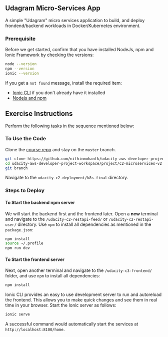 ## Udagram Micro-Services App
A simple "Udagram" micro services application to build, and deploy frondend/backend workloads in Docker/Kubernetes environment.

### Prerequisite
Before we get started, confirm that you have installed NodeJs, npm and Ionic Framework by checking the versions:
```bash
node --version
npm --version
ionic --version
```

If you get a `not found` message, install the required item:
*   [Ionic CLI](https://ionicframework.com/docs/installation/cli) if you don't already have it installed
*  [Nodejs and npm](https://nodejs.org/en/download/) 


## Exercise Instructions
Perform the following tasks in the sequence mentioned below:

### To Use the Code
Clone the [course repo](https://github.com/nithinmohantk/udacity-aws-developer-project-workspace) and stay on the `master` branch.

```bash
git clone https://github.com/nithinmohantk/udacity-aws-developer-project-workspace
cd udacity-aws-developer-project-workspace/project/c2-microservices-v2
git branch
```
Navigate to the `udacity-c2-deployment/k8s-final` directory.

### Steps to Deploy 


#### To Start the backend npm server
We will start the backend first and the frontend later. Open a **new** terminal and navigate to the `/udacity-c2-restapi-feed/` or `/udacity-c2-restapi-user/` directory. 
Use `npm` to install all dependencies as mentioned in the `package.json`:
```bash
npm install
source ~/.profile
npm run dev
```

#### To Start the frontend server
Next, open another terminal and navigate to the `/udacity-c3-frontend/` folder, and use `npm` to install all dependencies:

```bash
npm install
```
Ionic CLI provides an easy to use development server to run and autoreload the frontend. This allows you to make quick changes and see them in real time in your browser. Start the Ionic server as follows:

```bash
ionic serve
```
A successful command would automatically start the services at `http://localhost:8100/home`. 


